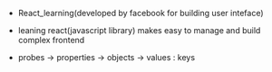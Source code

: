 - React_learning(developed by facebook for building user inteface)

- leaning react(javascript library) makes easy to manage and build complex frontend

- probes -> properties -> objects -> values : keys

